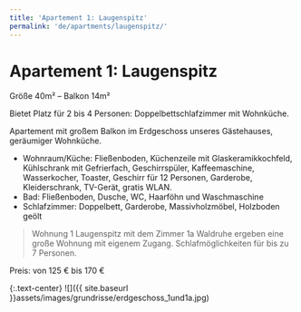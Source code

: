 ```yaml
---
title: 'Apartement 1: Laugenspitz'
permalink: 'de/apartments/laugenspitz/'
---
```


# Apartement 1: Laugenspitz

Größe 40m² – Balkon 14m²

Bietet Platz für 2 bis 4 Personen: Doppelbettschlafzimmer mit Wohnküche.

Apartement mit großem Balkon im Erdgeschoss unseres Gästehauses, geräumiger Wohnküche. 

* Wohnraum/Küche: Fließenboden, Küchenzeile mit Glaskeramikkochfeld, Kühlschrank mit Gefrierfach, Geschirrspüler, Kaffeemaschine, Wasserkocher, Toaster, Geschirr für 12 Personen, Garderobe, Kleiderschrank, TV-Gerät, gratis WLAN.
* Bad: Fließenboden, Dusche, WC, Haarföhn und Waschmaschine
* Schlafzimmer: Doppelbett, Garderobe, Massivholzmöbel, Holzboden geölt

> Wohnung 1 Laugenspitz mit dem Zimmer 1a Waldruhe ergeben eine große Wohnung mit eigenem Zugang. Schlafmöglichkeiten für bis zu 7 Personen.

Preis: von 125 € bis 170 €

{:.text-center}
![]({{ site.baseurl }}assets/images/grundrisse/erdgeschoss_1und1a.jpg)
